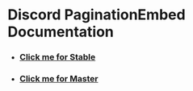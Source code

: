 # Discord PaginationEmbed Documentation
- ### [Click me for Stable](/stable)
- ### [Click me for Master](/master)